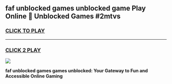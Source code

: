 
## faf unblocked games unblocked game Play Online 👋 Unblocked Games #2mtvs
<h3>
<a href="https://premium.freeplayer.one?title=faf_unblocked_games&ref=21F">CLICK TO PLAY</a></h3>
<hr>

<h3>
<a href="https://premium.freeplayer.one?title=faf_unblocked_games&ref=21F">CLICK 2 PLAY</a>
  
</h3>

<a href="https://premium.freeplayer.one?title=faf_unblocked_games&ref=21F/"><img src="https://clearcache.store/games.png"></a>


**faf unblocked games games unblocked: Your Gateway to Fun and Accessible Online Gaming**
